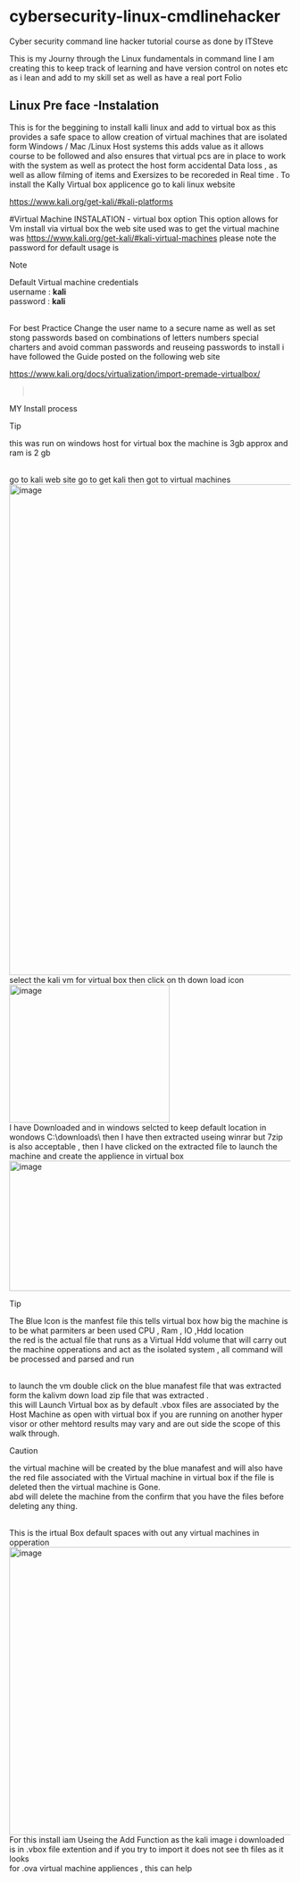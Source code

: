 # cybersecurity-linux-cmdlinehacker
Cyber security command line hacker tutorial course as done by ITSteve

This is my Journy through the Linux fundamentals in command line 
I am creating this to keep track of learning and have version control on notes etc as i lean and add to my skill set as well as have a real port Folio 


## Linux Pre face -Instalation 
This is for the beggining to install kalli linux  and add to virtual box  as this provides a safe space to allow creation of virtual machines that are isolated form Windows / Mac /Linux  Host systems 
this adds value as it allows course to be followed and also ensures that virtual pcs are in place to work with the system as well as protect the host form accidental Data loss , as well as allow filming of items and Exersizes 
to be recoreded in Real time . To install the Kally Virtual box applicence 
go to kali linux website 

https://www.kali.org/get-kali/#kali-platforms

#Virtual Machine   INSTALATION  - virtual box  option
This option allows for Vm install via virtual box  the web site used was  to get the virtual machine was 
https://www.kali.org/get-kali/#kali-virtual-machines
please note the password  for default usage is 

>[!NOTE]
> Default Virtual machine credentials <br>
> username : **kali** <br>
>password : **kali** 
<br>
For best Practice Change the user name to a secure name as well as set stong passwords based on combinations of letters numbers special charters and avoid comman passwords and reuseing passwords
to install i have followed the Guide posted on the following web site 

https://www.kali.org/docs/virtualization/import-premade-virtualbox/

><br>
MY Install process 
<br>
>[!TIP]
> this was run on windows host for virtual box
> the machine is 3gb approx and ram is 2 gb 
<br>
go to kali web site go to get kali  then got to virtual machines 
<br>
<img width="1519" height="878" alt="image" src="https://github.com/user-attachments/assets/d6326186-f57a-4644-9729-2389625a8a26" />
<br>
select the kali vm for virtual box then click on th down load icon 
<img width="287" height="247" alt="image" src="https://github.com/user-attachments/assets/b1f4eebf-0915-4234-a501-917e3abe0af1" />
<br>
I have Downloaded and in windows selcted to keep default location in wondows C:\downloads\
then I have  then extracted useing winrar but 7zip is also acceptable , then I have clicked on the extracted file to launch the machine and create the applience in virtual box
<img width="653" height="233" alt="image" src="https://github.com/user-attachments/assets/09a61722-73d6-40d6-9f91-d22efe779607" />
 
> [!TIP]
> The Blue Icon  is the manfest file this tells virtual box how big the machine is to be what parmiters ar been used CPU , Ram , IO ,Hdd location 
> <br>
> the red is the actual file that runs as a Virtual Hdd volume that will carry out the machine opperations and act as the isolated system , all command will be processed and parsed and run 
<br>
to launch the vm double click on the blue manafest file  that was extracted form the kalivm down load zip file that was extracted . 
<br>
this will Launch Virtual box as by default .vbox files are associated by the Host Machine  as open with virtual box  if you are running on another hyper visor or other mehtord results may vary and
are out side the scope of this walk through. 

> [!Caution]
> the virtual machine will be created by the blue manafest and will also have the red file associated with the Virtual machine in virtual box if the file is deleted then the virtual machine is Gone.<br>
abd will delete the machine from the 
> confirm that you have the files before deleting any thing.

<br>
This is the irtual Box default spaces with out any virtual machines in opperation 
<img width="956" height="515" alt="image" src="https://github.com/user-attachments/assets/21354c4b-b51a-415f-b80d-ce01b801e800" />
For this install iam Useing the Add Function as the kali image i downloaded is in .vbox file extention and if you try to import it does not see th files as it looks <br>
for .ova virtual machine appliences , this can help 





